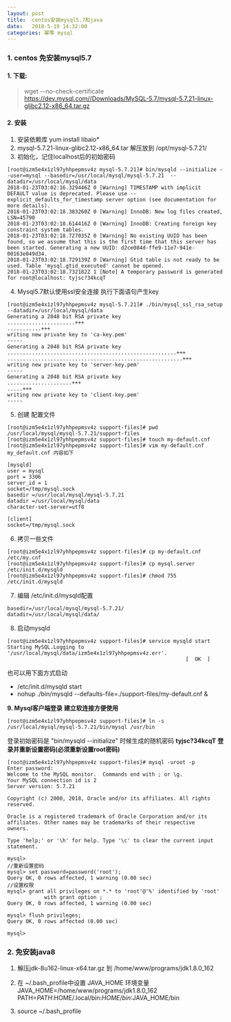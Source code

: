 ```yaml
---
layout: post
title:  centos安装mysql5.7和java
date:   2018-5-19 14:32:00
categories: 幂等 mysql
---
```


### 1. centos 免安装mysql5.7
#### 1. 下载:

 > wget --no-check-certificate https://dev.mysql.com//Downloads/MySQL-5.7/mysql-5.7.21-linux-glibc2.12-x86_64.tar.gz

#### 2. 安装
1. 安装依赖库 yum install libaio*
2. mysql-5.7.21-linux-glibc2.12-x86_64.tar 解压放到 /opt/mysql-5.7.21/
3. 初始化，记住localhost后的初始密码

```
[root@izm5e4x1zl97yhhpepmsv4z mysql-5.7.21]# bin/mysqld --initialize --user=mysql --basedir=/usr/local/mysql/mysql-5.7.21  --datadir=/usr/local/mysql/data
2018-01-23T03:02:16.329446Z 0 [Warning] TIMESTAMP with implicit DEFAULT value is deprecated. Please use --explicit_defaults_for_timestamp server option (see documentation for more details).
2018-01-23T03:02:18.383260Z 0 [Warning] InnoDB: New log files created, LSN=45790
2018-01-23T03:02:18.614416Z 0 [Warning] InnoDB: Creating foreign key constraint system tables.
2018-01-23T03:02:18.727035Z 0 [Warning] No existing UUID has been found, so we assume that this is the first time that this server has been started. Generating a new UUID: d2ce084d-ffe9-11e7-941e-00163e049d34.
2018-01-23T03:02:18.729139Z 0 [Warning] Gtid table is not ready to be used. Table 'mysql.gtid_executed' cannot be opened.
2018-01-23T03:02:18.732182Z 1 [Note] A temporary password is generated for root@localhost: tyjsc?34kcqT
```


4. Mysql5.7默认使用ssl安全连接 执行下面语句产生key
```
[root@izm5e4x1zl97yhhpepmsv4z mysql-5.7.21]# ./bin/mysql_ssl_rsa_setup  --datadir=/usr/local/mysql/data
Generating a 2048 bit RSA private key
......................+++
...........+++
writing new private key to 'ca-key.pem'
-----
Generating a 2048 bit RSA private key
.......................................................+++
.........................................................+++
writing new private key to 'server-key.pem'
-----
Generating a 2048 bit RSA private key
.....................+++
.....+++
writing new private key to 'client-key.pem'
-----

```
5. 创建 配置文件
```
[root@izm5e4x1zl97yhhpepmsv4z support-files]# pwd
/usr/local/mysql/mysql-5.7.21/support-files
[root@izm5e4x1zl97yhhpepmsv4z support-files]# touch my-default.cnf
[root@izm5e4x1zl97yhhpepmsv4z support-files]# vim my-default.cnf 
my_default.cnf 内容如下

[mysqld]
user = mysql
port = 3306
server_id = 1
socket=/tmp/mysql.sock
basedir =/usr/local/mysql/mysql-5.7.21
datadir =/usr/local/mysql/data
character-set-server=utf8

[client]
socket=/tmp/mysql.sock
```

6. 拷贝一些文件
```
[root@izm5e4x1zl97yhhpepmsv4z support-files]# cp my-default.cnf /etc/my.cnf
[root@izm5e4x1zl97yhhpepmsv4z support-files]# cp mysql.server /etc/init.d/mysqld
[root@izm5e4x1zl97yhhpepmsv4z support-files]# chmod 755 /etc/init.d/mysqld
```

7. 编辑 /etc/init.d/mysqld配置
```
basedir=/usr/local/mysql/mysql-5.7.21/
datadir=/usr/local/mysql/data/
```

8. 启动mysqld 
```
[root@izm5e4x1zl97yhhpepmsv4z support-files]# service mysqld start
Starting MySQL.Logging to '/usr/local/mysql/data/izm5e4x1zl97yhhpepmsv4z.err'.
                                                          [  OK  ]
 ``` 
 也可以用下面方式启动 
*  /etc/init.d/mysqld start    
*  nohup ./bin/mysqld --defaults-file=./support-files/my-default.cnf &


**9. Mysql客户端登录**
**建立软连接方便使用**

```
[root@izm5e4x1zl97yhhpepmsv4z support-files]# ln -s /usr/local/mysql/mysql-5.7.21/bin/mysql /usr/bin 
```

登录初始密码是 "bin/mysqld --initialize" 时候生成的随机密码 **tyjsc?34kcqT**
**登录并重新设置密码(必须重新设置root密码)**

```
[root@izm5e4x1zl97yhhpepmsv4z support-files]# mysql -uroot -p
Enter password: 
Welcome to the MySQL monitor.  Commands end with ; or \g.
Your MySQL connection id is 2
Server version: 5.7.21

Copyright (c) 2000, 2018, Oracle and/or its affiliates. All rights reserved.

Oracle is a registered trademark of Oracle Corporation and/or its
affiliates. Other names may be trademarks of their respective
owners.

Type 'help;' or '\h' for help. Type '\c' to clear the current input statement.

mysql> 
//重新设置密码
mysql> set password=password('root');
Query OK, 0 rows affected, 1 warning (0.00 sec)
//设置权限
mysql> grant all privileges on *.* to 'root'@'%' identified by 'root'
            with grant option ;
Query OK, 0 rows affected, 1 warning (0.00 sec)

mysql> flush privileges;
Query OK, 0 rows affected (0.00 sec)

mysql>
```



### 2. 免安装java8
1. 解压jdk-8u162-linux-x64.tar.gz 到 /home/www/programs/jdk1.8.0_162

2. 在 ~/.bash_profile中设置 JAVA_HOME 环境变量
JAVA_HOME=/home/www/programs/jdk1.8.0_162
PATH=$PATH:$HOME/.local/bin:$HOME/bin:$JAVA_HOME/bin

3. source ~/.bash_profile


